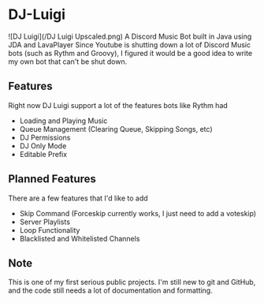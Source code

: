 # DJ-Luigi
![DJ Luigi](/DJ Luigi Upscaled.png)
A Discord Music Bot built in Java using JDA and LavaPlayer
Since Youtube is shutting down a lot of Discord Music bots (such as Rythm and Groovy), 
I figured it would be a good idea to write my own bot that can't be shut down.

## Features
Right now DJ Luigi support a lot of the features bots like Rythm had
- Loading and Playing Music
- Queue Management (Clearing Queue, Skipping Songs, etc)
- DJ Permissions
- DJ Only Mode
- Editable Prefix

## Planned Features
There are a few features that I'd like to add
- Skip Command (Forceskip currently works, I just need to add a voteskip)
- Server Playlists
- Loop Functionality
- Blacklisted and Whitelisted Channels

## Note
This is one of my first serious public projects. I'm still new to git and GitHub, and the code still needs a lot of documentation and formatting. 
